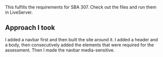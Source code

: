 This fulfills the requirements for SBA 307.
Check out the files and run them in LiveServer.

## Approach I took

I added a navbar first and then built the site around it. I added a header and a body, then consecutively added the elements that were required for the assessment. Then I made the navbar media-sensitive.
